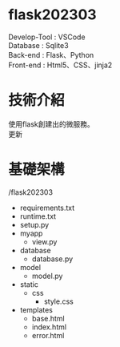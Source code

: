 # flask202303

Develop-Tool : VSCode </br>
Database : Sqlite3 </br>
Back-end : Flask、Python </br>
Front-end : Html5、CSS、jinja2 </br>

# 技術介紹

使用flask創建出的微服務。</br>
更新

# 基礎架構

/flask202303 </br>
- requirements.txt 
- runtime.txt 
- setup.py 
- myapp 
  - view.py 
- database 
  - database.py 
- model 
  - model.py 
- static 
  - css 
    - style.css 
-  templates 
   -  base.html 
   -  index.html 
   -  error.html 
